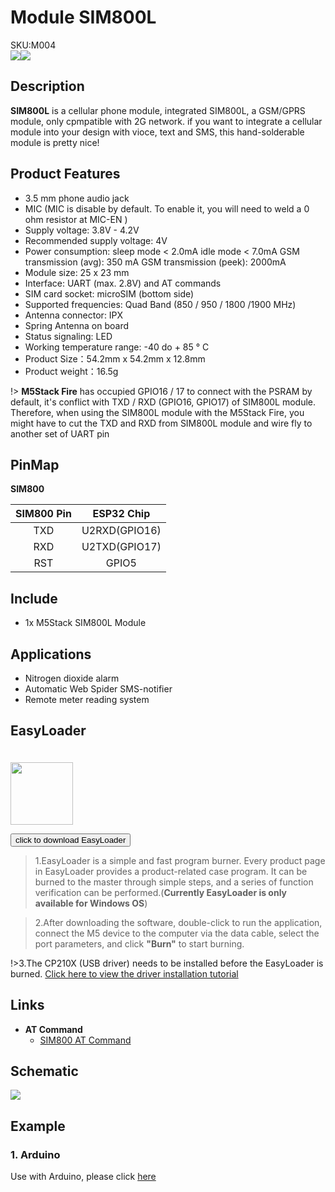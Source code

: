 # Module SIM800L

<div class="badge badge-pill badge-primary product_sku_tag">SKU:M004</div>

<div class="product_pic"><img src="assets/img/product_pics/module/module_sim800_01.webp"><img src="assets/img/product_pics/module/module_sim800_02.webp"></div>

## Description

**SIM800L** is a cellular phone module, integrated SIM800L, a GSM/GPRS module, only cpmpatible with 2G network. if you want to integrate a cellular module into your design with vioce, text and SMS, this hand-solderable module is pretty nice!

## Product Features

-  3.5 mm phone audio jack
-  MIC (MIC is disable by default. To enable it, you will need to weld a 0 ohm resistor at MIC-EN )
- Supply voltage: 3.8V - 4.2V
- Recommended supply voltage: 4V
- Power consumption:
    sleep mode < 2.0mA
    idle mode < 7.0mA
    GSM transmission (avg): 350 mA
    GSM transmission (peek): 2000mA
- Module size: 25 x 23 mm
- Interface: UART (max. 2.8V) and AT commands
- SIM card socket: microSIM (bottom side)
- Supported frequencies: Quad Band (850 / 950 / 1800 /1900 MHz)
- Antenna connector: IPX
-  Spring Antenna on board
- Status signaling: LED
- Working temperature range: -40 do + 85 ° C
- Product Size：54.2mm x 54.2mm x 12.8mm
- Product weight：16.5g

!> **M5Stack Fire** has occupied GPIO16 / 17 to connect with the PSRAM by default, it's conflict with TXD / RXD (GPIO16, GPIO17) of SIM800L module. Therefore, when using the SIM800L module with the M5Stack Fire, you might have to cut the TXD and RXD from SIM800L module and wire fly to another set of UART pin

## PinMap

**SIM800**

| SIM800 Pin        | ESP32 Chip      |
| :----------:  |:------------: |
| TXD        | U2RXD(GPIO16)         |
| RXD        | U2TXD(GPIO17)         |
| RST        | GPIO5         |

## Include

-  1x M5Stack SIM800L Module

## Applications

-  Nitrogen dioxide alarm
-  Automatic Web Spider SMS-notifier
-  Remote meter reading system

## EasyLoader

<img src="https://m5stack.oss-cn-shenzhen.aliyuncs.com/image/EasyLoader_logo.webp" width="100px" style="margin-top:20px">

<a href="https://m5stack.oss-cn-shenzhen.aliyuncs.com/EasyLoader/Module/EasyLoader_SIM800L_at.exe"><button type="button" class="btn btn-primary">click to download EasyLoader</button></a>

>1.EasyLoader is a simple and fast program burner. Every product page in EasyLoader provides a product-related case program. It can be burned to the master through simple steps, and a series of function verification can be performed.(**Currently EasyLoader is only available for Windows OS**)

>2.After downloading the software, double-click to run the application, connect the M5 device to the computer via the data cable, select the port parameters, and click **"Burn"** to start burning.

!>3.The CP210X (USB driver) needs to be installed before the EasyLoader is burned. [Click here to view the driver installation tutorial](en/related_documents/M5Burner#install-usb-driver)

## Links

-  **AT Command** 
   - [SIM800 AT Command](https://m5stack.oss-cn-shenzhen.aliyuncs.com/resource/docs/datasheet/module/SIM800_Series_AT_Command_Manual_V1.09.pdf)

## Schematic

<img src="assets/img/product_pics/module/sim800_sch.webp">

## Example

### 1. Arduino

Use with Arduino, please click [here](https://github.com/m5stack/M5-ProductExampleCodes/tree/master/Module/SIM800/Arduino/send_short_message)
<!-- -  **[SIM800L Info](http://simcomm2m.com/En/module/detail.aspx?id=138)**
   (SIM800L) -->

<!-- ## Example

### 1. Arduino IDE

Here's a example using SIM800 for sending SMS

```arduino
/*
* Master.ino
*/
Serial2.begin(9600, SERIAL_8N1, 16, 17);

/* LoRaWAN Init */
//entry test mode
Serial2.print("AT+Mode=Test");
//Configure the modem,like Freq, SF, BW, Preamble length, TX output power
Serial2.print("AT+TEST=RFCFG,472.3,8,250,8,8,20");
//send data as HEX format
Serial2.print("AT+TEST=TXLRPKT,"00 00 01 00 00 AF 80 07 02 00 00 39"");
``` -->

<script>

   var purchase_link = 'https://m5stack.com/collections/m5-module/products/gsm-sim800-module';

   anchor_search(purchase_link);
   scrollFunc();

</script>